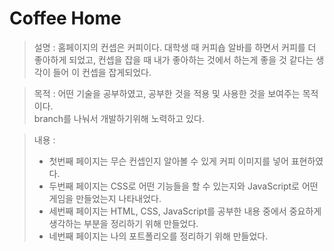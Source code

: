 # Coffee Home

> 설명 : 홈페이지의 컨셉은 커피이다. 대학생 때 커피숍 알바를 하면서 커피를 더 좋아하게 되었고, 컨셉을 잡을 때 내가 좋아하는 것에서 하는게 좋을 것 같다는 생각이 들어 이 컨셉을 잡게되었다.  

> 목적 : 어떤 기술을 공부하였고, 공부한 것을 적용 및 사용한 것을 보여주는 목적이다.  
branch를 나눠서 개발하기위해 노력하고 있다.

> 내용 : 
>- 첫번째 페이지는 무슨 컨셉인지 알아볼 수 있게 커피 이미지를 넣어 표현하였다. 
>- 두번째 페이지는 CSS로 어떤 기능들을 할 수 있는지와 JavaScript로 어떤 게임을 만들었는지 나타내었다. 
>- 세번째 페이지는 HTML, CSS, JavaScript를 공부한 내용 중에서 중요하게 생각하는 부분을 정리하기 위해 만들었다. 
>- 네번째 페이지는 나의 포트폴리오를 정리하기 위해 만들었다.